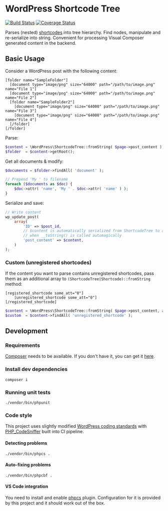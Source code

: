 # WordPress Shortcode Tree

[![Build Status](https://travis-ci.org/unematiii/wp-shortcode-tree.svg?branch=develop)](https://travis-ci.org/unematiii/wp-shortcode-tree)
[![Coverage Status](https://coveralls.io/repos/github/unematiii/wp-shortcode-tree/badge.svg?branch=develop)](https://coveralls.io/github/unematiii/wp-shortcode-tree)

Parses (nested) [shortcodes](https://codex.wordpress.org/Shortcode_API) into tree hierarchy. Find nodes, manipulate and re-serialize into string. Convenient for processing Visual Composer generated content in the backend.

## Basic Usage

Consider a WordPress post with the following content:

```
[folder name="SampleFolder"]
  [document type="image/png" size="64000" path="/path/to/image.png" name="File 1"]
  [document type="image/png" size="64000" path="/path/to/image.png" name="File 2"]
  [folder name="SampleFolder2"]
    [document type="image/png" size="64000" path="/path/to/image.png" name="File 3"]
    [document type="image/png" size="64000" path="/path/to/image.png" name="File 4"]
  [/folder]
[/folder]
```

Parse:

```php
$content = \WordPress\ShortcodeTree::fromString( $page->post_content );
$folder  = $content->getRoot();
```

Get all documents & modify:

```php
$documents = $folder->findAll( 'document' );

// Prepend 'My ' to filename
foreach ($documents as $doc) {
    $doc->attr( 'name', 'My ' . $doc->attr( 'name' ) );
}
```

Serialize and save:

```php
// Write content
wp_update_post(
    array(
        'ID' => $post_id,
        // $content is automatically serialized from ShortcodeTree to a string
        // when __toString() is called automagically
        'post_content' => $content,
    )
);
```

### Custom (unregistered shortcodes)

If the content you want to parse contains unregistered shortcodes, pass them as an additional array to `(ShortcodeTree|Shortcode)::fromString` method:

```
[registered_shortcode some_att="0"]
    [unregistered_shortcode some_att="0"]
[/registered_shortcode]
```

```php
$content = \WordPress\ShortcodeTree::fromString( $page->post_content, array( 'unregistered_shortcode' ) );
$custom  = $content->findAll( 'unregistered_shortcode' );
```

## Development

### Requirements

[Composer](https://getcomposer.org/) needs to be available. If you don't have it, you can get it [here](https://getcomposer.org/download/).

### Install dev dependencies

```
composer i
```

### Running unit tests

```
./vendor/bin/phpunit
```

### Code style

This project uses slightly modified [WordPress coding standards](https://make.wordpress.org/core/handbook/best-practices/coding-standards/php/) with [PHP_CodeSniffer](https://github.com/squizlabs/PHP_CodeSniffer) built into CI pipeline.

#### Detecting problems

```
./vendor/bin/phpcs .
```

#### Auto-fixing problems

```
./vendor/bin/phpcbf .
```

#### VS Code integration

You need to install and enable [phpcs](https://marketplace.visualstudio.com/items?itemName=ikappas.phpcs) plugin. Configuration for it is provided by this project and it should work out of the box.

